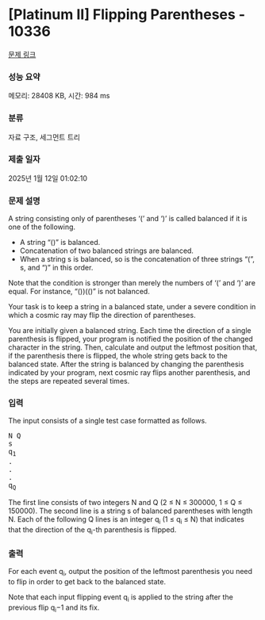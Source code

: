 # [Platinum II] Flipping Parentheses - 10336 

[문제 링크](https://www.acmicpc.net/problem/10336) 

### 성능 요약

메모리: 28408 KB, 시간: 984 ms

### 분류

자료 구조, 세그먼트 트리

### 제출 일자

2025년 1월 12일 01:02:10

### 문제 설명

<p>A string consisting only of parentheses ‘(’ and ‘)’ is called balanced if it is one of the following.</p>

<ul>
	<li>A string “()” is balanced.</li>
	<li>Concatenation of two balanced strings are balanced.</li>
	<li>When a string s is balanced, so is the concatenation of three strings “(”, s, and “)” in this order.</li>
</ul>

<p>Note that the condition is stronger than merely the numbers of ‘(’ and ‘)’ are equal. For instance, “())(()” is not balanced.</p>

<p>Your task is to keep a string in a balanced state, under a severe condition in which a cosmic ray may flip the direction of parentheses.</p>

<p>You are initially given a balanced string. Each time the direction of a single parenthesis is flipped, your program is notified the position of the changed character in the string. Then, calculate and output the leftmost position that, if the parenthesis there is flipped, the whole string gets back to the balanced state. After the string is balanced by changing the parenthesis indicated by your program, next cosmic ray flips another parenthesis, and the steps are repeated several times.</p>

### 입력 

 <p>The input consists of a single test case formatted as follows.</p>

<pre>N Q
s
q<sub>1</sub>
.
.
.
q<sub>Q</sub></pre>

<p>The first line consists of two integers N and Q (2 ≤ N ≤ 300000, 1 ≤ Q ≤ 150000). The second line is a string s of balanced parentheses with length N. Each of the following Q lines is an integer q<sub>i</sub> (1 ≤ q<sub>i</sub> ≤ N) that indicates that the direction of the q<sub>i</sub>-th parenthesis is flipped.</p>

### 출력 

 <p>For each event q<sub>i</sub>, output the position of the leftmost parenthesis you need to flip in order to get back to the balanced state.</p>

<p>Note that each input flipping event q<sub>i</sub> is applied to the string after the previous flip q<sub>i</sub>−1 and its fix.</p>

